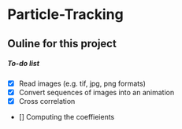 # Particle-Tracking
## Ouline for this project

##### To-do list
- [x] Read images (e.g. tif, jpg, png formats)
- [x] Convert sequences of images into an animation
- [x] Cross correlation
- [] Computing the coeffieients
